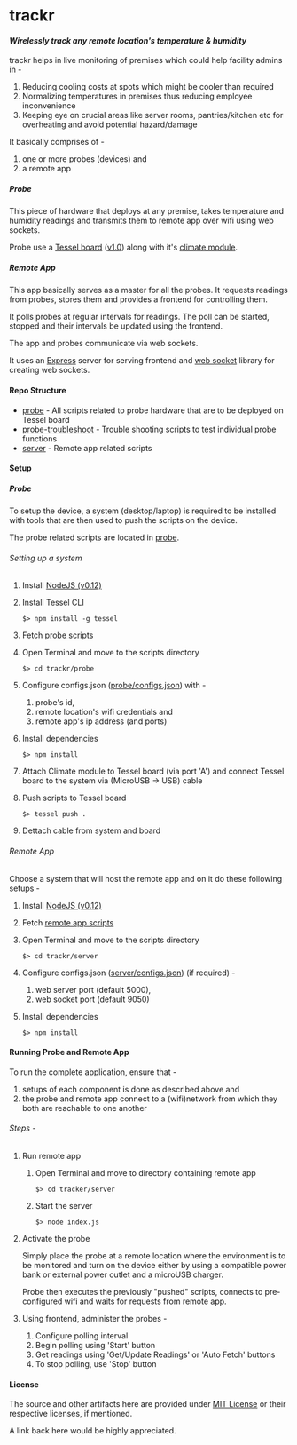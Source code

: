 # **trackr**
#### *Wirelessly track any remote location's temperature & humidity*

trackr helps in live monitoring of premises which could help facility admins in -

1. Reducing cooling costs at spots which might be cooler than required
2. Normalizing temperatures in premises thus reducing employee inconvenience
3. Keeping eye on crucial areas like server rooms, pantries/kitchen etc for overheating and avoid potential hazard/damage


It basically comprises of -

1. one or more probes (devices) and
2. a remote app

##### Probe
This piece of hardware that deploys at any premise, takes temperature and humidity readings and transmits them to remote app over wifi using web sockets.

Probe use a [Tessel board](https://www.tessel.io) ([v1.0](https://github.com/tessel/t1-docs))
along with it's [climate module](http://start.tessel.io/modules/climate).

##### Remote App
This app basically serves as a master for all the probes. It requests readings from probes, stores them and provides a frontend for controlling them.

It polls probes at regular intervals for readings. The poll can be started, stopped and their intervals be updated using the frontend.

The app and probes communicate via web sockets.

It uses an [Express](http://expressjs.com/en/index.html) server for serving frontend and [web socket](https://www.npmjs.com/package/nodejs-websocket) library for creating web sockets. 

#### Repo Structure
* [probe](probe) - All scripts related to probe hardware that are to be deployed on Tessel board
* [probe-troubleshoot](probe-troubleshoot) - Trouble shooting scripts to test individual probe functions
* [server](server) - Remote app related scripts

#### Setup

##### Probe
To setup the device, a system (desktop/laptop) is required to be installed with tools that are then used to push the scripts on the device.

The probe related scripts are located in [probe](probe).

###### Setting up a system
1. Install [NodeJS (v0.12)](https://nodejs.org/dist/v0.12.7/)
2. Install Tessel CLI

    ```
    $> npm install -g tessel
    ```
    
3. Fetch [probe scripts](probe)
4. Open Terminal and move to the scripts directory

    ```
    $> cd trackr/probe
    ```
    
5. Configure configs.json ([probe/configs.json](probe/configs.json)) with -
    1. probe's id, 
    2. remote location's wifi credentials and 
    3. remote app's ip address (and ports)
6. Install dependencies

    ```
    $> npm install
    ```
    
7. Attach Climate module to Tessel board (via port 'A') and connect Tessel board to the system via (MicroUSB -> USB) cable
8. Push scripts to Tessel board

    ```
    $> tessel push . 
    ```
    
9. Dettach cable from system and board

###### Remote App
Choose a system that will host the remote app and on it do these following setups -

1. Install [NodeJS (v0.12)](https://nodejs.org/dist/v0.12.7/)
2. Fetch [remote app scripts](server)
3. Open Terminal and move to the scripts directory

    ```
    $> cd trackr/server
    ```
    
4. Configure configs.json ([server/configs.json](server/configs.json)) (if required) -
 
    1. web server port (default 5000), 
    2. web socket port (default 9050)
5. Install dependencies

    ```
    $> npm install
    ```

#### Running Probe and Remote App
To run the complete application, ensure that -

1. setups of each component is done as described above and 
2. the probe and remote app connect to a (wifi)network from which they both are reachable to one another

###### Steps -

1. Run remote app
    1. Open Terminal and move to directory containing remote app
    
        ```
        $> cd tracker/server
        ```
        
    2. Start the server
    
        ```
        $> node index.js
        ```
        
2. Activate the probe
    
    Simply place the probe at a remote location where the environment is to be monitored and turn on the device either by using a compatible power bank or external power outlet and a microUSB charger.
    
    Probe then executes the previously "pushed" scripts, connects to pre-configured wifi and waits for requests from remote app.
    
3. Using frontend, administer the probes -
    1. Configure polling interval
    2. Begin polling using 'Start' button
    3. Get readings using 'Get/Update Readings' or 'Auto Fetch' buttons
    4. To stop polling, use 'Stop' button

#### License
The source and other artifacts here are provided under [MIT License](LICENSE) or their respective licenses, if mentioned. 

A link back here would be highly appreciated.
